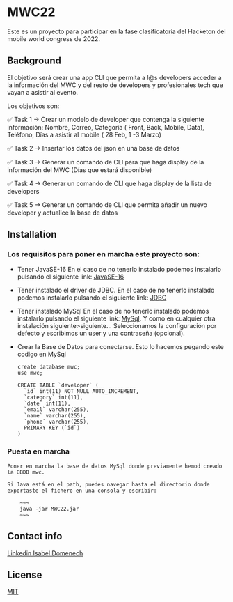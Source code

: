# MWC22

Este es un proyecto para participar en la fase clasificatoria del  Hacketon del mobile world congress de 2022.

## Background

El objetivo será crear una app CLI que permita a l@s developers acceder a la información del MWC y del resto de developers y profesionales tech que vayan a asistir al evento.

Los objetivos son:

✅ Task 1 → Crear un modelo de developer que contenga la siguiente información: Nombre, Correo, Categoría ( Front, Back, Mobile, Data), Teléfono, Días a asistir al mobile ( 28 Feb, 1 -3 Marzo)

✅ Task 2 → Insertar los datos del json en una base de datos 

✅ Task 3 → Generar un comando de CLI para que haga display de la información del MWC (Días que estará disponible)

✅ Task 4 → Generar un comando de CLI que haga display de la lista de developers

✅ Task 5 → Generar un comando de CLI que permita añadir un nuevo developer y actualice la base de datos

## Installation

### Los requisitos para poner en marcha este proyecto son:

  - Tener JavaSE-16  En el caso de no tenerlo instalado podemos instalarlo pulsando el siguiente link: [JavaSE-16](https://www.oracle.com/java/technologies/javase/jdk16-archive-downloads.html)

  - Tener instalado el driver de JDBC. En el caso de no tenerlo instalado podemos instalarlo pulsando el siguiente link: [JDBC](https://docs.microsoft.com/en-us/sql/connect/jdbc/download-microsoft-jdbc-driver-for-sql-server?view=sql-server-ver15)

  - Tener instalado MySql En el caso de no tenerlo instalado podemos instalarlo pulsando el siguiente link: [MySql](https://dev.mysql.com/). Y como en cualquier otra instalación siguiente>siguiente… Seleccionamos la configuración por defecto y escribimos un user y una contraseña (opcional).

  - Crear la Base de Datos para conectarse. Esto lo hacemos pegando este codigo en MySql
      ~~~
      create database mwc;
      use mwc;

      CREATE TABLE `developer` (
        `id` int(11) NOT NULL AUTO_INCREMENT,
        `category` int(11), 
        `date` int(11), 
        `email` varchar(255), 
        `name` varchar(255), 
        `phone` varchar(255),
        PRIMARY KEY (`id`)
      )
      ~~~~

  ### Puesta en marcha
  
    Poner en marcha la base de datos MySql donde previamente hemod creado la BBDD mwc.
    
    Si Java está en el path, puedes navegar hasta el directorio donde exportaste el fichero en una consola y escribir:

        ~~~
        java -jar MWC22.jar
        ~~~
        
  ## Contact info
  
  [Linkedin Isabel Domenech](https://www.linkedin.com/in/isabel-domenech-de-mena-157103124/)
  
  ## License 

  [MIT](https://opensource.org/licenses/MIT)
  
